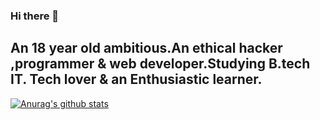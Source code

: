 ### Hi there 👋
An 18 year old ambitious.An ethical hacker ,programmer & web developer.Studying B.tech IT.
Tech lover & an Enthusiastic learner.
-----------------------------------------------------------------------------------------------------------------------------------------------------------------------------------
[![Anurag's github stats](https://github-readme-stats.vercel.app/api?username=cyrobotcoder&theme=radical)](https://github.com/anuraghazra/github-readme-stats)

